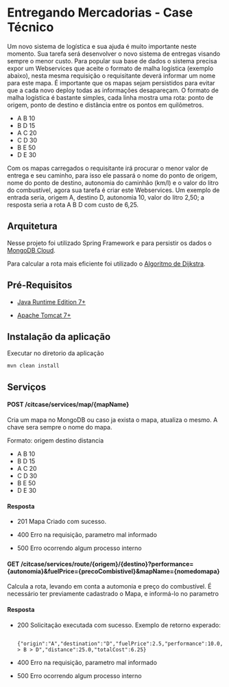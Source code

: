 Entregando Mercadorias - Case Técnico
======================

Um novo sistema de logística e sua ajuda é muito importante neste momento. Sua tarefa será desenvolver o novo sistema de entregas visando sempre o menor custo. Para popular sua base de dados o sistema precisa expor um Webservices que aceite o formato de malha logística (exemplo abaixo), nesta mesma requisição o requisitante deverá informar um nome para este mapa. É importante que os mapas sejam persistidos para evitar que a cada novo deploy todas as informações desapareçam. O formato de malha logística é bastante simples, cada linha mostra uma rota: ponto de origem, ponto de destino e distância entre os pontos em quilômetros.

- A B 10
- B D 15
- A C 20
- C D 30
- B E 50
- D E 30


Com os mapas carregados o requisitante irá procurar o menor valor de entrega e seu caminho, para isso ele passará o nome do ponto de origem, nome do ponto de destino, autonomia do caminhão (km/l) e o valor do litro do combustível, agora sua tarefa é criar este Webservices. Um exemplo de entrada seria, origem A, destino D, autonomia 10, valor do litro 2,50; a resposta seria a rota A B D com custo de 6,25.

## Arquitetura

Nesse projeto foi utilizado Spring Framework e para persistir os dados o [MongoDB Cloud](https://mongolab.com).

Para calcular a rota mais eficiente foi utilizado o [Algoritmo de Dijkstra](https://pt.wikipedia.org/wiki/Algoritmo_de_Dijkstra).


## Pré-Requisitos

- [Java Runtime Edition 7+](http://www.oracle.com/technetwork/java/javase/downloads/index.html)

- [Apache Tomcat 7+](http://tomcat.apache.org/)


## Instalação da aplicação

Executar no diretorio da aplicação
```
mvn clean install
```
## Serviços

#### POST /citcase/services/map/{mapName}

Cria um mapa no MongoDB ou  caso ja exista o mapa, atualiza o mesmo. 
A chave sera sempre o nome do mapa.

Formato: origem destino distancia

- A B 10
- B D 15
- A C 20
- C D 30
- B E 50
- D E 30


#### Resposta

- 201
	Mapa Criado com sucesso.

- 400
	Erro na requisição, parametro mal informado

- 500
	Erro ocorrendo algum processo interno

#### GET /citcase/services/route/{origem}/{destino}?performance={autonomia}&fuelPrice={precoCombistivel}&mapName={nomedomapa}

Calcula a rota, levando em conta a automonia e preço do combustível. É necessário ter previamente cadastrado o Mapa, e informá-lo no parametro <nomedomapa>


#### Resposta


- 200
	Solicitação executada com sucesso.
	Exemplo de retorno experado:
	
	```
		{"origin":"A","destination":"D","fuelPrice":2.5,"performance":10.0,"route":"A > B > D","distance":25.0,"totalCost":6.25}
	```

- 400
	Erro na requisição, parametro mal informado

- 500
	Erro ocorrendo algum processo interno



